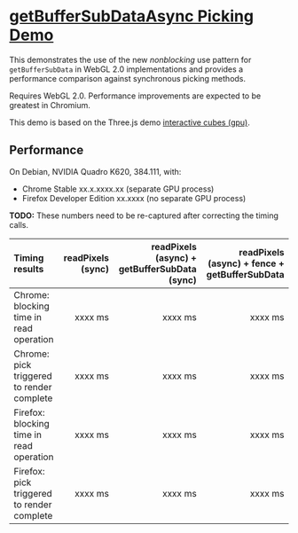 # [getBufferSubDataAsync Picking Demo](https://kainino0x.github.io/getBufferSubDataAsync-Demo/)

This demonstrates the use of the new *nonblocking* use pattern for
`getBufferSubData` in WebGL 2.0 implementations and provides a performance
comparison against synchronous picking methods.

Requires WebGL 2.0. Performance improvements are expected to be greatest in Chromium.

This demo is based on the Three.js demo
[interactive cubes (gpu)](https://threejs.org/examples/webgl_interactive_cubes_gpu.html).

## Performance

On Debian, NVIDIA Quadro K620, 384.111, with:
* Chrome Stable xx.x.xxxx.xx (separate GPU process)
* Firefox Developer Edition xx.xxxx (no separate GPU process)

**TODO:** These numbers need to be re-captured after correcting the timing calls.

| Timing results                             | readPixels (sync) | readPixels (async) + getBufferSubData (sync) | readPixels (async) + fence + getBufferSubData |
|:------------------------------------------ | -----------------:| --------------------------------------------:| ---------------------------------------------:|
| Chrome:  blocking time in read operation   |           xxxx ms |                                      xxxx ms |                                       xxxx ms |
| Chrome:  pick triggered to render complete |           xxxx ms |                                      xxxx ms |                                       xxxx ms |
| Firefox: blocking time in read operation   |           xxxx ms |                                      xxxx ms |                                       xxxx ms |
| Firefox: pick triggered to render complete |           xxxx ms |                                      xxxx ms |                                       xxxx ms |
